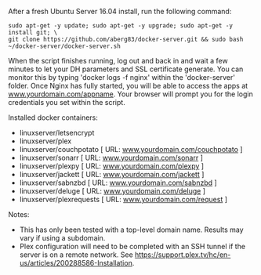 After a fresh Ubuntu Server 16.04 install, run the following command:

```
sudo apt-get -y update; sudo apt-get -y upgrade; sudo apt-get -y install git; \
git clone https://github.com/aberg83/docker-server.git && sudo bash ~/docker-server/docker-server.sh
```

When the script finishes running, log out and back in and wait a few minutes to let your DH parameters and SSL certificate generate. You can monitor this by typing 'docker logs -f nginx' within the 'docker-server' folder. Once Nginx has fully started, you will be able to access the apps at www.yourdomain.com/appname. Your browser will prompt you for the login credentials you set within the script.

Installed docker containers:
- linuxserver/letsencrypt
- linuxserver/plex
- linuxserver/couchpotato [ URL: www.yourdomain.com/couchpotato ]
- linuxserver/sonarr [ URL: www.yourdomain.com/sonarr ]
- linuxserver/plexpy [ URL: www.yourdomain.com/plexpy ]
- linuxserver/jackett [ URL: www.yourdomain.com/jackett ]
- linuxserver/sabnzbd [ URL: www.yourdomain.com/sabnzbd ]
- linuxserver/deluge [ URL: www.yourdomain.com/deluge ]
- linuxserver/plexrequests [ URL: www.yourdomain.com/request ]

Notes:
- This has only been tested with a top-level domain name. Results may vary if using a subdomain.
- Plex configuration will need to be completed with an SSH tunnel if the server is on a remote network. See https://support.plex.tv/hc/en-us/articles/200288586-Installation.
